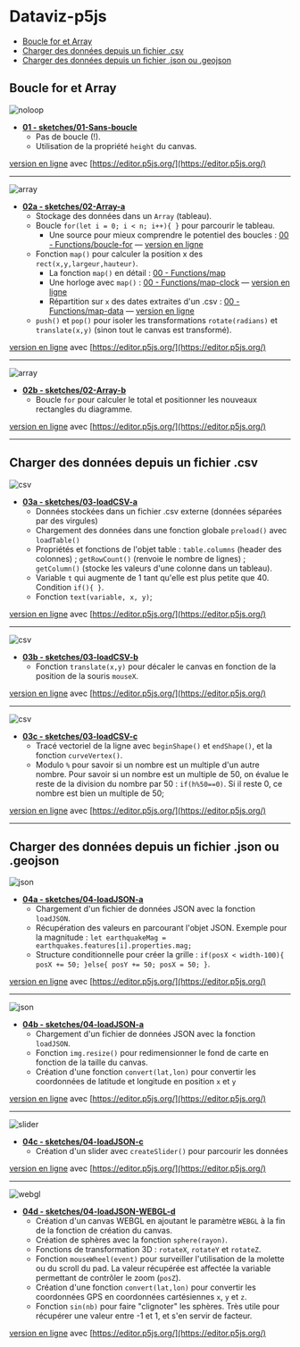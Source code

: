 # Dataviz-p5js

<!-- TOC depthFrom:2 depthTo:6 withLinks:1 updateOnSave:1 orderedList:0 -->

- [Boucle for et Array](#boucle-for-et-array)
- [Charger des données depuis un fichier .csv](#charger-des-donnes-depuis-un-fichier-csv)
- [Charger des données depuis un fichier .json ou .geojson](#charger-des-donnes-depuis-un-fichier-json-ou-geojson)

<!-- /TOC -->

## Boucle for et Array

![noloop](assets/no-loop.png)

- **[01 - sketches/01-Sans-boucle](sketches/01-Sans-boucle)**
  - Pas de boucle (!).
  - Utilisation de la propriété `height` du canvas.

[version en ligne](https://editor.p5js.org/makio135/sketches/HkBOK_ZR7) avec [https://editor.p5js.org/](https://editor.p5js.org/)

---

![array](assets/array-a.png)

- **[02a - sketches/02-Array-a](sketches/02-Array-a)**
  - Stockage des données dans un `Array` (tableau).
  - Boucle `for(let i = 0; i < n; i++){ }` pour parcourir le tableau.
    - Une source pour mieux comprendre le potentiel des boucles : [00 - Functions/boucle-for](sketches/00-Functions/boucle-for) — [version en ligne](https://editor.p5js.org/jbjoatton/sketches/Hkq5HByCm)
  - Fonction `map()` pour calculer la position x des `rect(x,y,largeur,hauteur)`.
    - La fonction `map()` en détail : [00 - Functions/map](sketches/00-Functions/map)
    - Une horloge avec `map()` : [00 - Functions/map-clock](sketches/00-Functions/map-clock) — [version en ligne](https://editor.p5js.org/jbjoatton/sketches/BJ3HWxfAm)
    - Répartition sur `x` des dates extraites d'un .csv : [00 - Functions/map-data](sketches/00-Functions/map-data) — [version en ligne](https://editor.p5js.org/jbjoatton/sketches/r1kYF8d67)
  - `push()` et `pop()` pour isoler les transformations `rotate(radians)` et `translate(x,y)` (sinon tout le canvas est transformé).

[version en ligne](https://editor.p5js.org/makio135/sketches/Sk2VoOWAX) avec [https://editor.p5js.org/](https://editor.p5js.org/)

---

![array](assets/array-b.png)

- **[02b - sketches/02-Array-b](sketches/02-Array-b)**
  - Boucle `for` pour calculer le total et positionner les nouveaux rectangles du diagramme.

[version en ligne](https://editor.p5js.org/makio135/sketches/HyDoj_b0m) avec [https://editor.p5js.org/](https://editor.p5js.org/)

---

## Charger des données depuis un fichier .csv

![csv](assets/csv-a.png)

- **[03a - sketches/03-loadCSV-a](sketches/03-loadCSV-a)**
  - Données stockées dans un fichier .csv externe (données séparées par des virgules)
  - Chargement des données dans une fonction globale `preload()` avec `loadTable()`
  - Propriétés et fonctions de l'objet table : `table.columns` (header des colonnes) ; `getRowCount()` (renvoie le nombre de lignes) ; `getColumn()` (stocke les valeurs d'une colonne dans un tableau).
  - Variable `t` qui augmente de 1 tant qu'elle est plus petite que 40. Condition `if(){ }`.
  - Fonction `text(variable, x, y)`;

[version en ligne](https://editor.p5js.org/makio135/sketches/r1cznO-A7) avec [https://editor.p5js.org/](https://editor.p5js.org/)

---

![csv](assets/csv-b.png)

- **[03b - sketches/03-loadCSV-b](sketches/03-loadCSV-b)**
  - Fonction `translate(x,y)` pour décaler le canvas en fonction de la position de la souris `mouseX`.

[version en ligne](https://editor.p5js.org/jbjoatton/sketches/BJ1fN7Q6m) avec [https://editor.p5js.org/](https://editor.p5js.org/)

---

![csv](assets/csv-c.png)

- **[03c - sketches/03-loadCSV-c](sketches/03-loadCSV-c)**
  - Tracé vectoriel de la ligne avec `beginShape()` et `endShape()`, et la fonction `curveVertex()`.
  - Modulo `%` pour savoir si un nombre est un multiple d'un autre nombre. Pour savoir si un nombre est un multiple de 50, on évalue le reste de la division du nombre par 50 : `if(h%50==0)`. Si il reste 0, ce nombre est bien un multiple de 50;

[version en ligne](https://editor.p5js.org/jbjoatton/sketches/ByF1TqNpm) avec [https://editor.p5js.org/](https://editor.p5js.org/)

---

## Charger des données depuis un fichier .json ou .geojson

![json](assets/json-a.png)


- **[04a - sketches/04-loadJSON-a](sketches/04-loadJSON-a)**
  - Chargement d'un fichier de données JSON avec la fonction `loadJSON`.
  - Récupération des valeurs en parcourant l'objet JSON. Exemple pour la magnitude : `let earthquakeMag = earthquakes.features[i].properties.mag;`
  - Structure conditionnelle pour créer la grille : `if(posX < width-100){ posX += 50; }else{ posY += 50; posX = 50; }`.

[version en ligne](https://editor.p5js.org/jbjoatton/sketches/ry9OYqxpm) avec [https://editor.p5js.org/](https://editor.p5js.org/)

---

![json](assets/json-b.png)

- **[04b - sketches/04-loadJSON-a](sketches/04-loadJSON-b)**
  - Chargement d'un fichier de données JSON avec la fonction `loadJSON`.
  - Fonction `img.resize()` pour redimensionner le fond de carte en fonction de la taille du canvas.
  - Création d'une fonction `convert(lat,lon)` pour convertir les coordonnées de latitude et longitude en position `x` et `y`

[version en ligne](https://editor.p5js.org/jbjoatton/sketches/SJT235lpQ) avec [https://editor.p5js.org/](https://editor.p5js.org/)

---

![slider](assets/json-c.png)


- **[04c - sketches/04-loadJSON-c](sketches/04-loadJSON-c)**
  - Création d'un slider avec `createSlider()` pour parcourir les données

[version en ligne](https://editor.p5js.org/jbjoatton/sketches/S1MTAGM6Q) avec [https://editor.p5js.org/](https://editor.p5js.org/)

---

![webgl](assets/json-webgl-d.png)

- **[04d - sketches/04-loadJSON-WEBGL-d](sketches/04-loadJSON-WEBGL-d)**
  - Création d'un canvas WEBGL en ajoutant le paramètre `WEBGL` à la fin de la fonction de création du canvas.
  - Création de sphères avec la fonction `sphere(rayon)`.
  - Fonctions de transformation 3D : `rotateX`, `rotateY` et `rotateZ`.
  - Fonction `mouseWheel(event)` pour surveiller l'utilisation de la molette ou du scroll du pad. La valeur récupérée est affectée la variable permettant de contrôler le zoom (`posZ`).
  - Création d'une fonction `convert(lat,lon)` pour convertir les coordonnées GPS en coordonnées cartésiennes `x`, `y` et `z`.
  - Fonction `sin(nb)` pour faire "clignoter" les sphères. Très utile pour récupérer une valeur entre -1 et 1, et s'en servir de facteur.

[version en ligne](https://editor.p5js.org/jbjoatton/sketches/rJ2QKg1AX) avec [https://editor.p5js.org/](https://editor.p5js.org/)
